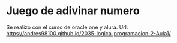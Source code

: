 # Juego de adivinar numero
Se realizo con el curso de oracle one y alura.
Url: https://andres98100.github.io/2035-logica-programacion-2-Aula1/

